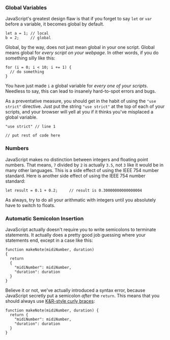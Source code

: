 ### Global Variables

JavaScript's greatest design flaw is that if you forget to say `let` or `var`
before a variable, it becomes global by default.

    let a = 1; // local
	b = 2;     // global

Global, by the way, does not just mean global in your one script.  Global means
global for *every script on your webpage*.  In other words, if you do something
silly like this:

    for (i = 0; i < 10; i += 1) {
      // do something
    }

You have just made `i` a global variable for *every one of your scripts*.
Needless to say, this can lead to insanely hard-to-spot errors and bugs.

As a preventative measure, you should get in the habit of using the `"use
strict"` directive.  Just put the string `"use strict"` at the top of each of
your scripts, and your browser will yell at you if it thinks you've misplaced a
global variable.

    "use strict" // line 1

	// put rest of code here


### Numbers

JavaScript makes no distinction between integers and floating point numbers.
That means, `7` divided by `2` is actually `3.5`, not `3` like it would be in
many other languages.  This is a side effect of using the IEEE 754 number
standard.  Here is another side effect of using the IEEE 754 number standard:

    let result = 0.1 + 0.2;     // result is 0.30000000000000004

As always, try to do all your arithmatic with integers until you absolutely
have to switch to floats.


### Automatic Semicolon Insertion

JavaScript actually doesn't require you to write semicolons to terminate
statements.  It actually does a pretty good job guessing where your statements
end, except in a case like this:

    function makeNote(midiNumber, duration)
    {
      return
      {
        "midiNumber": midiNumber,
        "duration": duration
      }
    }

Believe it or not, we've actually introduced a syntax error, because JavaScript
secretly put a semicolon *after* the `return`.  This means that you should
always use [K&R-style curly
braces](https://en.wikipedia.org/wiki/Indentation_style#K&R):

    function makeNote(midiNumber, duration) {
      return {
        "midiNumber": midiNumber,
        "duration": duration
      }
    }
